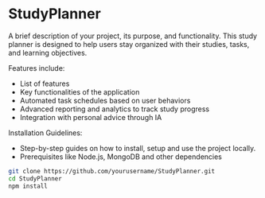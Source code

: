# StudyPlanner

A brief description of your project, its purpose, and functionality. This study planner is designed to help users stay organized with their studies, tasks, and learning objectives.

Features include:

- List of features
- Key functionalities of the application
- Automated task schedules based on user behaviors
- Advanced reporting and analytics to track study progress
- Integration with personal advice through IA

Installation Guidelines:

- Step-by-step guides on how to install, setup and use the project locally.
- Prerequisites like Node.js, MongoDB and other dependencies

```bash
git clone https://github.com/yourusername/StudyPlanner.git
cd StudyPlanner
npm install
```
